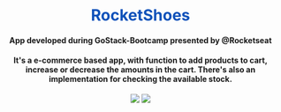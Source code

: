 <div align="center">

  <h1 align="center" style="color:#0F52BA">RocketShoes</h1>
  <h4 align="center">App developed during GoStack-Bootcamp presented by @Rocketseat</h4>
  <h4>It's a e-commerce based app, with function to add products to cart, increase or decrease the amounts in the cart. There's also an implementation for checking the available stock.</h4>
  <div align="center">
  <a href="https://imgur.com/AO5bKvP"><img src="https://i.imgur.com/AO5bKvP.png"/></a>
  <a href="https://imgur.com/AO5bKvP"><img src="https://i.imgur.com/AO5bKvP.png"/></a>
  </div>
</div>

